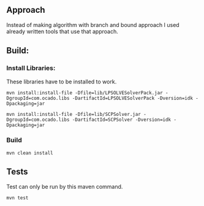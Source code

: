 ## Approach
Instead of making algorithm with branch and bound approach I used already written tools that use that approach.
## Build:
### Install Libraries:
These libraries have to be installed to work.
```maven
mvn install:install-file -Dfile=lib/LPSOLVESolverPack.jar -DgroupId=com.ocado.libs -DartifactId=LPSOLVESolverPack -Dversion=idk -Dpackaging=jar
```
```maven
mvn install:install-file -Dfile=lib/SCPSolver.jar -DgroupId=com.ocado.libs -DartifactId=SCPSolver -Dversion=idk -Dpackaging=jar
```
### Build
```maven
mvn clean install
```

## Tests
Test can only be run by this maven command.
```maven
mvn test
```